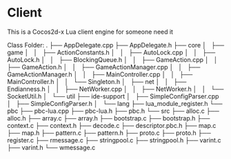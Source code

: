 # Client
This is a Cocos2d-x Lua client engine for someone need it

Class Folder:
.
├── AppDelegate.cpp
├── AppDelegate.h
├── core
│   ├── game
│   │   ├── ActionConstants.h
│   │   ├── AutoLock.cpp
│   │   ├── AutoLock.h
│   │   ├── BlockingQueue.h
│   │   ├── GameAction.cpp
│   │   ├── GameAction.h
│   │   ├── GameActionManager.cpp
│   │   ├── GameActionManager.h
│   │   ├── MainController.cpp
│   │   ├── MainController.h
│   │   └── Singleton.h
│   ├── net
│   │   ├── Endianness.h
│   │   ├── NetWorker.cpp
│   │   ├── NetWorker.h
│   │   └── SocketUtil.h
│   └── util
├── ide-support
│   ├── SimpleConfigParser.cpp
│   ├── SimpleConfigParser.h
│   └── lang
├── lua_module_register.h
└── pbc
    ├── pbc-lua.cpp
    ├── pbc-lua.h
    ├── pbc.h
    └── src
        ├── alloc.c
        ├── alloc.h
        ├── array.c
        ├── array.h
        ├── bootstrap.c
        ├── bootstrap.h
        ├── context.c
        ├── context.h
        ├── decode.c
        ├── descriptor.pbc.h
        ├── map.c
        ├── map.h
        ├── pattern.c
        ├── pattern.h
        ├── proto.c
        ├── proto.h
        ├── register.c
        ├── rmessage.c
        ├── stringpool.c
        ├── stringpool.h
        ├── varint.c
        ├── varint.h
        └── wmessage.c



